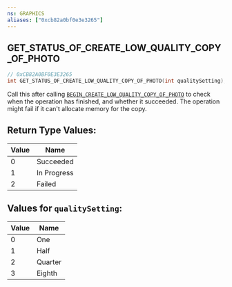 ```yaml
---
ns: GRAPHICS
aliases: ["0xcb82a0bf0e3e3265"]
---
```

## GET_STATUS_OF_CREATE_LOW_QUALITY_COPY_OF_PHOTO

```c
// 0xCB82A0BF0E3E3265
int GET_STATUS_OF_CREATE_LOW_QUALITY_COPY_OF_PHOTO(int qualitySetting);
```

Call this after calling [`BEGIN_CREATE_LOW_QUALITY_COPY_OF_PHOTO`](#_0x759650634F07B6B4) to check when the operation has finished, and whether it succeeded. The operation might fail if it can't allocate memory for the copy.

## Return Type Values:
| Value | Name |
| --- | --- |
| 0 | Succeeded |
| 1 | In Progress |
| 2 | Failed |

## Values for `qualitySetting`:
| Value | Name |
| --- | --- |
| 0 | One |
| 1 | Half |
| 2 | Quarter |
| 3 | Eighth |

